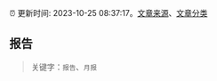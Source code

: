:alarm_clock: 更新时间: 2023-10-25 08:37:17。[文章来源](/README.md)、[文章分类](/TAGS.md)

## 报告


> 关键字：`报告`、`月报`



